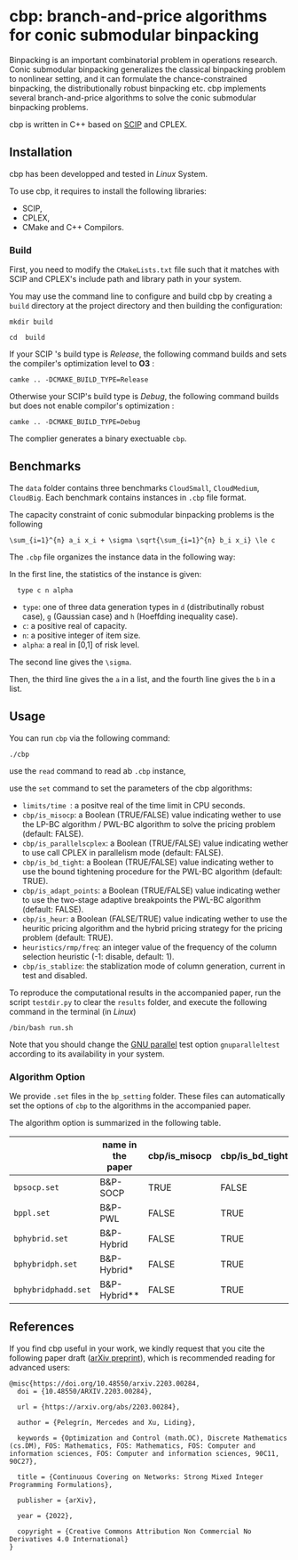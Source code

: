 

# cbp: branch-and-price algorithms for conic submodular binpacking

Binpacking is an important combinatorial problem in operations research. Conic submodular binpacking generalizes the classical binpacking problem to nonlinear setting, and it can formulate the chance-constrained binpacking, the distributionally robust binpacking etc. cbp implements several branch-and-price algorithms to solve the conic submodular binpacking problems.

cbp is written in C++ based on [SCIP](https://www.scipopt.org/) and CPLEX.


## Installation
cbp has been developped and tested in *Linux* System. 

To use cbp, it requires to install the following libraries:
- SCIP,
- CPLEX,
- CMake and C++ Compilors.

### Build
First, you need to modify the `CMakeLists.txt` file such that it matches with SCIP and CPLEX's include path and library path in your system.

You may use the command line to configure and build cbp by creating a `build` directory at the project directory and then building the configuration:
```
mkdir build
```
```
cd  build
```
If your SCIP 's build type is *Release*,  the following command builds and sets the compiler's optimization level to **O3** : 
```
camke .. -DCMAKE_BUILD_TYPE=Release
```
Otherwise your SCIP's build type is *Debug*,  the following command builds but does not enable compilor's optimization : 
```
camke .. -DCMAKE_BUILD_TYPE=Debug
```
The complier generates a binary exectuable `cbp`.



## Benchmarks
The `data` folder contains three benchmarks `CloudSmall`, `CloudMedium`, `CloudBig`. Each benchmark contains instances in `.cbp` file format.

The capacity constraint of conic submodular binpacking problems is the following
```
\sum_{i=1}^{n} a_i x_i + \sigma \sqrt{\sum_{i=1}^{n} b_i x_i} \le c
```

The `.cbp` file organizes the instance data in the following way:

In the first line, the statistics of the instance is given:
```
  type c n alpha
```
  * `type`: one of three data generation types in `d` (distributinally robust case), `g` (Gaussian case) and `h` (Hoeffding inequality case).
  * `c`:  a positive real of capacity.
  * `n`:  a positive integer of item size.
  * `alpha`: a real in [0,1] of risk level. 

The second line gives the `\sigma`.

Then, the third line gives the `a` in a list, and the fourth line gives the `b` in a list.


## Usage

You can run `cbp`  via the following command:
```
./cbp 
```
use the `read` command to read ab `.cbp` instance,

use the `set` command to set the parameters of the cbp algorithms:

  * `limits/time `: a positve real of the time limit in CPU seconds.
  * `cbp/is_misocp`:  a Boolean (TRUE/FALSE) value indicating wether to use the LP-BC algorithm / PWL-BC algorithm to solve the pricing problem (default: FALSE).
  * `cbp/is_parallelscplex`: a Boolean (TRUE/FALSE) value indicating wether to use call CPLEX in parallelism mode (default: FALSE).
  * `cbp/is_bd_tight`: a Boolean (TRUE/FALSE) value indicating wether to use the bound tightening procedure for the PWL-BC algorithm (default: TRUE).
  * `cbp/is_adapt_points`: a Boolean (TRUE/FALSE) value indicating wether to use the two-stage adaptive breakpoints the PWL-BC algorithm (default: FALSE).
  * `cbp/is_heur`: a Boolean (FALSE/TRUE) value indicating wether to use the heuritic pricing algorithm  and the hybrid pricing strategy for the pricing problem (default: TRUE).
  * `heuristics/rmp/freq`: an integer value of the frequency of the column selection heuristic (-1: disable, default: 1).
  * `cbp/is_stablize`: the stablization mode of column generation, current in test and disabled.

To reproduce the computational results in the accompanied paper, run the script `testdir.py` to clear the `results` folder, and execute the following command in the terminal (in *Linux*)
```
/bin/bash run.sh
```
Note that you should change the [GNU parallel](https://www.gnu.org/software/parallel/) test option `gnuparalleltest` according to its availability in your system.


### Algorithm Option
We provide `.set` files in the `bp_setting` folder. These files can automatically set the options of `cbp` to the algorithms in the accompanied paper.

The algorithm option is summarized in the following table.


|                    | name in the paper| cbp/is_misocp |  cbp/is_bd_tight     |  cbp/is_adapt_points| cbp/is_heur   |heuristics/rmp/freq| cbp/is_parallelscplex| 
|--------------------|------------------|---------------|----------------------|---------------------|---------------|-------------------|-------|
| `bpsocp.set`       |      B&P-SOCP    |  TRUE         |  FALSE               | FALSE               |  FALSE         | -1            | FALSE  |
| `bppl.set`         |      B&P-PWL     |  FALSE        |  TRUE                | FALSE               |  FALSE          | -1            | FALSE  |
| `bphybrid.set`     |    B&P-Hybrid    |  FALSE        |  TRUE                | FALSE              |  TRUE         | -1             | FALSE  |
| `bphybridph.set`   |    B&P-Hybrid*   |  FALSE        |  TRUE                | FALSE               |  TRUE            | 1             | FALSE  |
| `bphybridphadd.set`|    B&P-Hybrid**  |  FALSE        |  TRUE                | TRUE                | TRUE             | 1          | FALSE  |





## References

If you find cbp useful in your work, we kindly request that you cite the following paper draft ([arXiv preprint](https://doi.org/10.48550/arxiv.2203.00284)), which is recommended reading for advanced users:


    @misc{https://doi.org/10.48550/arxiv.2203.00284,
      doi = {10.48550/ARXIV.2203.00284},
      
      url = {https://arxiv.org/abs/2203.00284},
      
      author = {Pelegrín, Mercedes and Xu, Liding},
      
      keywords = {Optimization and Control (math.OC), Discrete Mathematics (cs.DM), FOS: Mathematics, FOS: Mathematics, FOS: Computer and information sciences, FOS: Computer and information sciences, 90C11, 90C27},
      
      title = {Continuous Covering on Networks: Strong Mixed Integer Programming Formulations},
      
      publisher = {arXiv},
      
      year = {2022},
      
      copyright = {Creative Commons Attribution Non Commercial No Derivatives 4.0 International}
    }


